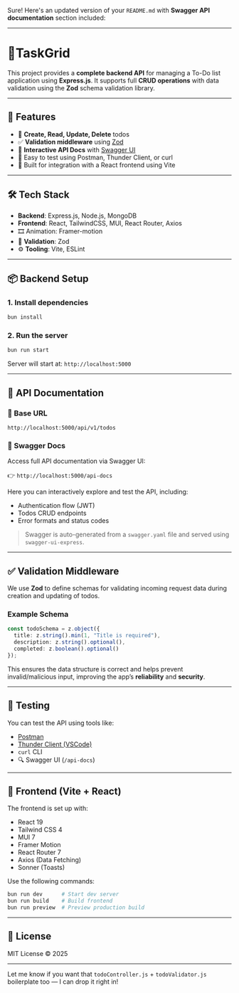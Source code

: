 Sure! Here's an updated version of your `README.md` with **Swagger API documentation** section included:

---

# 📝TaskGrid

This project provides a **complete backend API** for managing a To-Do list application using **Express.js**. It supports full **CRUD operations** with data validation using the **Zod** schema validation library.

---

## 🚀 Features

- 🔧 **Create, Read, Update, Delete** todos  
- ✅ **Validation middleware** using [Zod](https://zod.dev/)  
- 📘 **Interactive API Docs** with [Swagger UI](https://swagger.io/tools/swagger-ui/)  
- 🧪 Easy to test using Postman, Thunder Client, or curl  
- 🌱 Built for integration with a React frontend using Vite

---

## 🛠️ Tech Stack

- **Backend**: Express.js, Node.js, MongoDB  
- **Frontend**: React, TailwindCSS, MUI, React Router, Axios  
- 🎞️ Animation: Framer-motion  
- 🔐 **Validation**: Zod  
- ⚙️ **Tooling**: Vite, ESLint

---

## 📦 Backend Setup

### 1. Install dependencies

```bash
bun install
```

### 2. Run the server

```bash
bun run start
```

Server will start at: `http://localhost:5000`

---

## 📘 API Documentation

### 📌 Base URL

```
http://localhost:5000/api/v1/todos
```

### 🔹 Swagger Docs

Access full API documentation via Swagger UI:

👉 `http://localhost:5000/api-docs`

Here you can interactively explore and test the API, including:

- Authentication flow (JWT)
- Todos CRUD endpoints
- Error formats and status codes

> Swagger is auto-generated from a `swagger.yaml` file and served using `swagger-ui-express`.

---

## ✅ Validation Middleware

We use **Zod** to define schemas for validating incoming request data during creation and updating of todos.

### Example Schema

```ts
const todoSchema = z.object({
  title: z.string().min(1, "Title is required"),
  description: z.string().optional(),
  completed: z.boolean().optional()
});
```

This ensures the data structure is correct and helps prevent invalid/malicious input, improving the app’s **reliability** and **security**.

---

## 🧪 Testing

You can test the API using tools like:

- [Postman](https://www.postman.com/)
- [Thunder Client (VSCode)](https://www.thunderclient.com/)
- `curl` CLI
- 🔍 Swagger UI (`/api-docs`)

---

## 🔗 Frontend (Vite + React)

The frontend is set up with:

- React 19  
- Tailwind CSS 4  
- MUI 7  
- Framer Motion  
- React Router 7  
- Axios (Data Fetching)  
- Sonner (Toasts)

Use the following commands:

```bash
bun run dev      # Start dev server
bun run build    # Build frontend
bun run preview  # Preview production build
```

---

## 📄 License

MIT License © 2025

---

Let me know if you want that `todoController.js` + `todoValidator.js` boilerplate too — I can drop it right in!
